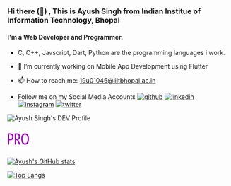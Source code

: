 ### Hi there (👋) , This is Ayush Singh from Indian Institue of Information Technology, Bhopal
####  I'm a Web Developer and Programmer.

-  C, C++, Javscript, Dart, Python are the programming languages i work.

- 🔭 I’m currently working on Mobile App Development using Flutter
- 📫 How to reach me: 19u01045@iiitbhopal.ac.in
- Follow me on my Social Media Accounts
[<img src='https://cdn.jsdelivr.net/npm/simple-icons@3.0.1/icons/github.svg' alt='github' height='40'>](https://github.com/the-ayush-singh)  [<img src='https://cdn.jsdelivr.net/npm/simple-icons@3.0.1/icons/linkedin.svg' alt='linkedin' height='40'>](https://www.linkedin.com/in/ayushsinghindia/)  [<img src='https://cdn.jsdelivr.net/npm/simple-icons@3.0.1/icons/instagram.svg' alt='instagram' height='40'>](https://www.instagram.com/the.ayush.singh/)  [<img src='https://cdn.jsdelivr.net/npm/simple-icons@3.0.1/icons/twitter.svg' alt='twitter' height='40'>](https://twitter.com/realAyushSingh_)  
<!--
**the-ayush-singh/the-ayush-singh** is a ✨ _special_ ✨ repository because its `README.md` (this file) appears on your GitHub profile.

Here are some ideas to get you started:

- 🔭 I’m currently working on ...
- 🌱 I’m currently learning ...
- 👯 I’m looking to collaborate on ...
- 🤔 I’m looking for help with ...
- 💬 Ask me about ...
- 📫 How to reach me: ...
- 😄 Pronouns: ...
- ⚡ Fun fact: ...
-->
 <img src="https://d2fltix0v2e0sb.cloudfront.net/dev-badge.svg" alt="Ayush Singh's DEV Profile" height="30" width="30">
</a>

<a href='https://github.com/pricing'><img src='https://raw.githubusercontent.com/acervenky/animated-github-badges/master/assets/pro.gif' width='50' height='50'></a>

[![Ayush's GitHub stats](https://github-readme-stats.vercel.app/api?username=the-ayush-singh&show_icons=true&theme=dracula)](https://github.com/the-ayush-singh/github-readme-stats)

[![Top Langs](https://github-readme-stats.vercel.app/api/top-langs/?username=the-ayush-singh&layout=compact)](https://github.com/the-ayush-singh/github-readme-stats)


